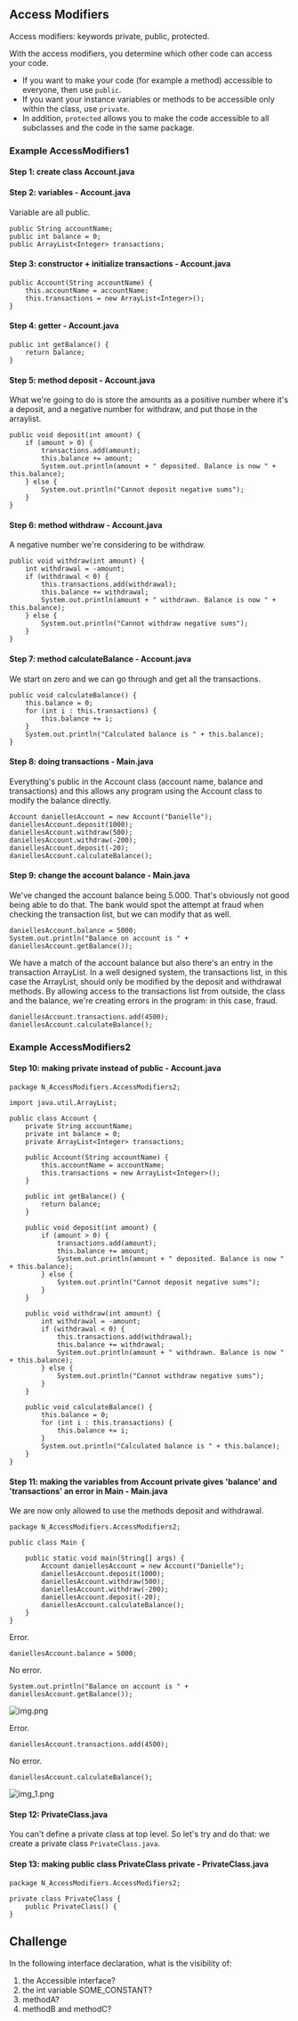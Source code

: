 ## Access Modifiers

Access modifiers: keywords private, public, protected.

With the access modifiers, you determine which other code can access your code.

- If you want to make your code (for example a method) accessible to everyone, then use `public`.
- If you want your instance variables or methods to be accessible only within the class, use `private`.
- In addition, `protected` allows you to make the code accessible to all subclasses and the code in the same package.

### Example AccessModifiers1

#### Step 1: create class Account.java

#### Step 2: variables - Account.java

Variable are all public.

    public String accountName;
    public int balance = 0;
    public ArrayList<Integer> transactions;

#### Step 3: constructor + initialize transactions - Account.java

    public Account(String accountName) {
        this.accountName = accountName;
        this.transactions = new ArrayList<Integer>();
    }

#### Step 4: getter - Account.java

    public int getBalance() {
        return balance;
    }

#### Step 5: method deposit - Account.java

What we're going to do is store the amounts as a positive number where it's a deposit, and a negative number for withdraw, and put those in the arraylist.

    public void deposit(int amount) {
        if (amount > 0) {
            transactions.add(amount);
            this.balance += amount;
            System.out.println(amount + " deposited. Balance is now " + this.balance);
        } else {
            System.out.println("Cannot deposit negative sums");
        }
    }

#### Step 6: method withdraw - Account.java

A negative number we're considering to be withdraw.

    public void withdraw(int amount) {
        int withdrawal = -amount;
        if (withdrawal < 0) {
            this.transactions.add(withdrawal);
            this.balance += withdrawal;
            System.out.println(amount + " withdrawn. Balance is now " + this.balance);
        } else {
            System.out.println("Cannot withdraw negative sums");
        }
    }

#### Step 7: method calculateBalance - Account.java

We start on zero and we can go through and get all the transactions.

    public void calculateBalance() {
        this.balance = 0;
        for (int i : this.transactions) {
            this.balance += i;
        }
        System.out.println("Calculated balance is " + this.balance);
    }

#### Step 8: doing transactions - Main.java

Everything's public in the Account class (account name, balance and transactions) and this allows any program using the Account class to modify the balance directly.

    Account daniellesAccount = new Account("Danielle");
    daniellesAccount.deposit(1000);
    daniellesAccount.withdraw(500);
    daniellesAccount.withdraw(-200);
    daniellesAccount.deposit(-20);
    daniellesAccount.calculateBalance();

#### Step 9: change the account balance - Main.java<br/>

We've changed the account balance being 5.000. That's obviously not good being able to do that. The bank would spot the attempt at fraud when checking the transaction list, but we can modify that as well.

    daniellesAccount.balance = 5000;
    System.out.println("Balance on account is " + daniellesAccount.getBalance());

We have a match of the account balance but also there's an entry in the transaction ArrayList. In a well designed system, the transactions list, in this case the ArrayList, should only be modified by the deposit and withdrawal methods. By allowing access to the transactions list from outside, the class and the balance, we're creating errors in the program: in this case, fraud.

    daniellesAccount.transactions.add(4500);
    daniellesAccount.calculateBalance();

### Example AccessModifiers2

#### Step 10: making private instead of public - Account.java

    package N_AccessModifiers.AccessModifiers2;
    
    import java.util.ArrayList;
    
    public class Account {
        private String accountName;
        private int balance = 0;
        private ArrayList<Integer> transactions;
    
        public Account(String accountName) {
            this.accountName = accountName;
            this.transactions = new ArrayList<Integer>();
        }
    
        public int getBalance() {
            return balance;
        }
    
        public void deposit(int amount) {
            if (amount > 0) {
                transactions.add(amount);
                this.balance += amount;
                System.out.println(amount + " deposited. Balance is now " + this.balance);
            } else {
                System.out.println("Cannot deposit negative sums");
            }
        }
    
        public void withdraw(int amount) {
            int withdrawal = -amount;
            if (withdrawal < 0) {
                this.transactions.add(withdrawal);
                this.balance += withdrawal;
                System.out.println(amount + " withdrawn. Balance is now " + this.balance);
            } else {
                System.out.println("Cannot withdraw negative sums");
            }
        }
    
        public void calculateBalance() {
            this.balance = 0;
            for (int i : this.transactions) {
                this.balance += i;
            }
            System.out.println("Calculated balance is " + this.balance);
        }
    }

#### Step 11: making the variables from Account private gives 'balance' and 'transactions' an error in Main - Main.java

We are now only allowed to use the methods deposit and withdrawal.

    package N_AccessModifiers.AccessModifiers2;
    
    public class Main {
    
        public static void main(String[] args) {
            Account daniellesAccount = new Account("Danielle");
            daniellesAccount.deposit(1000);
            daniellesAccount.withdraw(500);
            daniellesAccount.withdraw(-200);
            daniellesAccount.deposit(-20);
            daniellesAccount.calculateBalance();
        }
    }

Error.

    daniellesAccount.balance = 5000; 

No error.

    System.out.println("Balance on account is " + daniellesAccount.getBalance());

![img.png](img.png)

Error.

    daniellesAccount.transactions.add(4500); 

No error.

    daniellesAccount.calculateBalance();

![img_1.png](img_1.png)

#### Step 12: PrivateClass.java 

You can't define a private class at top level. So let's try and do that: we create a  private class `PrivateClass.java`.

#### Step 13: making public class PrivateClass private - PrivateClass.java

    package N_AccessModifiers.AccessModifiers2;

    private class PrivateClass {
        public PrivateClass() {
    }

## Challenge

In the following interface declaration, what is the visibility of:
1. the Accessible interface?
2. the int variable SOME_CONSTANT?
3. methodA?
4. methodB and methodC?


